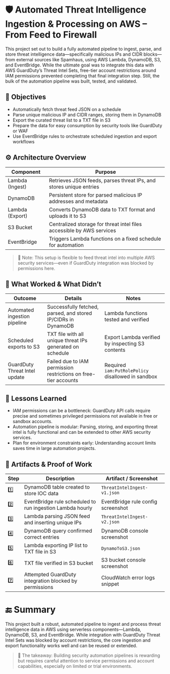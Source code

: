 # 🛡️ Automated Threat Intelligence Ingestion & Processing on AWS – From Feed to Firewall
This project set out to build a fully automated pipeline to ingest, parse, and store threat intelligence data—specifically malicious IPs and CIDR blocks—from external sources like Spamhaus, using AWS Lambda, DynamoDB, S3, and EventBridge.
While the ultimate goal was to integrate this data with AWS GuardDuty’s Threat Intel Sets, free-tier account restrictions around IAM permissions prevented completing that final integration step. Still, the bulk of the automation pipeline was built, tested, and validated.

## 🎯 Objectives
- Automatically fetch threat feed JSON on a schedule
- Parse unique malicious IP and CIDR ranges, storing them in DynamoDB
- Export the curated threat list to a TXT file in S3
- Prepare the data for easy consumption by security tools like GuardDuty or WAF
- Use EventBridge rules to orchestrate scheduled ingestion and export workflows

## ⚙️ Architecture Overview
| Component       | Purpose                                                               |
| --------------- | --------------------------------------------------------------------- |
| Lambda (Ingest) | Retrieves JSON feeds, parses threat IPs, and stores unique entries    |
| DynamoDB        | Persistent store for parsed malicious IP addresses and metadata       |
| Lambda (Export) | Converts DynamoDB data to TXT format and uploads it to S3             |
| S3 Bucket       | Centralized storage for threat intel files accessible by AWS services |
| EventBridge     | Triggers Lambda functions on a fixed schedule for automation          |

> 🧠 Note: This setup is flexible to feed threat intel into multiple AWS security services—even if GuardDuty integration was blocked by permissions here.

## 🧪 What Worked & What Didn’t
| Outcome                       | Details                                                         | Notes                                              |
| ----------------------------- | --------------------------------------------------------------- | -------------------------------------------------- |
| Automated ingestion pipeline  | Successfully fetched, parsed, and stored IP/CIDRs in DynamoDB   | Lambda functions tested and verified               |
| Scheduled exports to S3       | TXT file with all unique threat IPs generated on schedule       | Export Lambda verified by inspecting S3 contents   |
| GuardDuty Threat Intel update | Failed due to IAM permission restrictions on free-tier accounts | Required `iam:PutRolePolicy` disallowed in sandbox |

## 🧩 Lessons Learned
- IAM permissions can be a bottleneck: GuardDuty API calls require precise and sometimes privileged permissions not available in free or sandbox accounts.
- Automation pipeline is modular: Parsing, storing, and exporting threat intel is fully functional and can be extended to other AWS security services.
- Plan for environment constraints early: Understanding account limits saves time in large automation projects.

## 📁 Artifacts & Proof of Work
| Step | Description                                               | Artifact / Screenshot              |
| ---- | --------------------------------------------------------- | ---------------------------------- |
| 1️⃣  | DynamoDB table created to store IOC data                  | `ThreatIntelIngest-v1.json`   |
| 2️⃣  | EventBridge rule scheduled to run ingestion Lambda hourly | EventBridge rule config screenshot |
| 3️⃣  | Lambda parsing JSON feed and inserting unique IPs         | `ThreatIntelIngest-v2.json`   |
| 4️⃣  | DynamoDB query confirmed correct entries                  | DynamoDB console screenshot        |
| 5️⃣  | Lambda exporting IP list to TXT file in S3                | `DynamoToS3.json`             |
| 6️⃣  | TXT file verified in S3 bucket                            | S3 bucket console screenshot       |
| 7️⃣  | Attempted GuardDuty integration blocked by permissions    | CloudWatch error logs snippet      |

# 🔚 Summary
This project built a robust, automated pipeline to ingest and process threat intelligence data in AWS using serverless components—Lambda, DynamoDB, S3, and EventBridge. While integration with GuardDuty Threat Intel Sets was blocked by account restrictions, the core ingestion and export functionality works well and can be reused or extended.
> 🔐 The takeaway: Building security automation pipelines is rewarding but requires careful attention to service permissions and account capabilities, especially on limited or trial environments.
